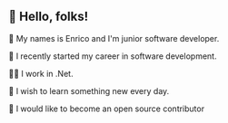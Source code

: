 ##  👋 Hello, folks! 
👶 My names is Enrico and I'm junior software developer.

🌱 I recently started my career in software development.

👨‍💻 I work in .Net.

📗 I wish to learn something new every day.

🌌 I would like to become an open source contributor













<!--
**e-zoboli/e-zoboli** is a ✨ _special_ ✨ repository because its `README.md` (this file) appears on your GitHub profile.

Here are some ideas to get you started:

- 🔭 I’m currently working on ...
- 🌱 I’m currently learning ...
- 👯 I’m looking to collaborate on ...
- 🤔 I’m looking for help with ...
- 💬 Ask me about ...
- 📫 How to reach me: ...
- 😄 Pronouns: ...
- ⚡ Fun fact: ...
-->
